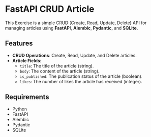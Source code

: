 # FastAPI CRUD Article

This Exercise is a simple CRUD (Create, Read, Update, Delete) API for managing articles using **FastAPI**, **Alembic**, **Pydantic**, and **SQLite**.

## Features

- **CRUD Operations**: Create, Read, Update, and Delete articles.
- **Article Fields**:
  - `title`: The title of the article (string).
  - `body`: The content of the article (string).
  - `is_published`: The publication status of the article (boolean).
  - `likes`: The number of likes the article has received (integer).

## Requirements

- Python 
- FastAPI
- Alembic
- Pydantic
- SQLite
